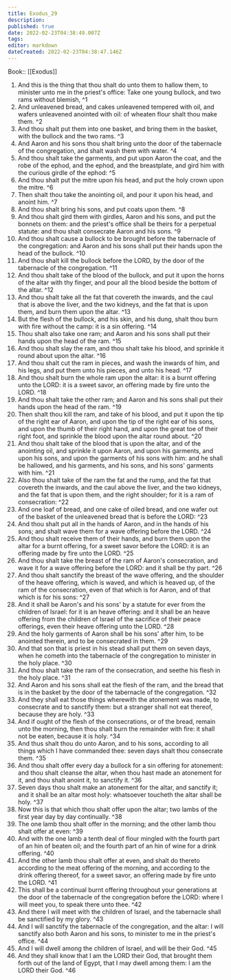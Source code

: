 ```yaml
---
title: Exodus_29
description: 
published: true
date: 2022-02-23T04:38:49.007Z
tags: 
editor: markdown
dateCreated: 2022-02-23T04:38:47.146Z
---
```


 Book:: [[Exodus]]
 1. And this is the thing that thou shalt do unto them to hallow them, to minister unto me in the priest's office: Take one young bullock, and two rams without blemish, ^1
 2. And unleavened bread, and cakes unleavened tempered with oil, and wafers unleavened anointed with oil: of wheaten flour shalt thou make them. ^2
 3. And thou shalt put them into one basket, and bring them in the basket, with the bullock and the two rams. ^3
 4. And Aaron and his sons thou shalt bring unto the door of the tabernacle of the congregation, and shalt wash them with water. ^4
 5. And thou shalt take the garments, and put upon Aaron the coat, and the robe of the ephod, and the ephod, and the breastplate, and gird him with the curious girdle of the ephod: ^5
 6. And thou shalt put the mitre upon his head, and put the holy crown upon the mitre. ^6
 7. Then shalt thou take the anointing oil, and pour it upon his head, and anoint him. ^7
 8. And thou shalt bring his sons, and put coats upon them. ^8
 9. And thou shalt gird them with girdles, Aaron and his sons, and put the bonnets on them: and the priest's office shall be theirs for a perpetual statute: and thou shalt consecrate Aaron and his sons. ^9
 10. And thou shalt cause a bullock to be brought before the tabernacle of the congregation: and Aaron and his sons shall put their hands upon the head of the bullock. ^10
 11. And thou shalt kill the bullock before the LORD, by the door of the tabernacle of the congregation. ^11
 12. And thou shalt take of the blood of the bullock, and put it upon the horns of the altar with thy finger, and pour all the blood beside the bottom of the altar. ^12
 13. And thou shalt take all the fat that covereth the inwards, and the caul that is above the liver, and the two kidneys, and the fat that is upon them, and burn them upon the altar. ^13
 14. But the flesh of the bullock, and his skin, and his dung, shalt thou burn with fire without the camp: it is a sin offering. ^14
 15. Thou shalt also take one ram; and Aaron and his sons shall put their hands upon the head of the ram. ^15
 16. And thou shalt slay the ram, and thou shalt take his blood, and sprinkle it round about upon the altar. ^16
 17. And thou shalt cut the ram in pieces, and wash the inwards of him, and his legs, and put them unto his pieces, and unto his head. ^17
 18. And thou shalt burn the whole ram upon the altar: it is a burnt offering unto the LORD: it is a sweet savor, an offering made by fire unto the LORD. ^18
 19. And thou shalt take the other ram; and Aaron and his sons shall put their hands upon the head of the ram. ^19
 20. Then shalt thou kill the ram, and take of his blood, and put it upon the tip of the right ear of Aaron, and upon the tip of the right ear of his sons, and upon the thumb of their right hand, and upon the great toe of their right foot, and sprinkle the blood upon the altar round about. ^20
 21. And thou shalt take of the blood that is upon the altar, and of the anointing oil, and sprinkle it upon Aaron, and upon his garments, and upon his sons, and upon the garments of his sons with him: and he shall be hallowed, and his garments, and his sons, and his sons' garments with him. ^21
 22. Also thou shalt take of the ram the fat and the rump, and the fat that covereth the inwards, and the caul above the liver, and the two kidneys, and the fat that is upon them, and the right shoulder; for it is a ram of consecration: ^22
 23. And one loaf of bread, and one cake of oiled bread, and one wafer out of the basket of the unleavened bread that is before the LORD: ^23
 24. And thou shalt put all in the hands of Aaron, and in the hands of his sons; and shalt wave them for a wave offering before the LORD. ^24
 25. And thou shalt receive them of their hands, and burn them upon the altar for a burnt offering, for a sweet savor before the LORD: it is an offering made by fire unto the LORD. ^25
 26. And thou shalt take the breast of the ram of Aaron's consecration, and wave it for a wave offering before the LORD: and it shall be thy part. ^26
 27. And thou shalt sanctify the breast of the wave offering, and the shoulder of the heave offering, which is waved, and which is heaved up, of the ram of the consecration, even of that which is for Aaron, and of that which is for his sons: ^27
 28. And it shall be Aaron's and his sons' by a statute for ever from the children of Israel: for it is an heave offering: and it shall be an heave offering from the children of Israel of the sacrifice of their peace offerings, even their heave offering unto the LORD. ^28
 29. And the holy garments of Aaron shall be his sons' after him, to be anointed therein, and to be consecrated in them. ^29
 30. And that son that is priest in his stead shall put them on seven days, when he cometh into the tabernacle of the congregation to minister in the holy place. ^30
 31. And thou shalt take the ram of the consecration, and seethe his flesh in the holy place. ^31
 32. And Aaron and his sons shall eat the flesh of the ram, and the bread that is in the basket by the door of the tabernacle of the congregation. ^32
 33. And they shall eat those things wherewith the atonement was made, to consecrate and to sanctify them: but a stranger shall not eat thereof, because they are holy. ^33
 34. And if ought of the flesh of the consecrations, or of the bread, remain unto the morning, then thou shalt burn the remainder with fire: it shall not be eaten, because it is holy. ^34
 35. And thus shalt thou do unto Aaron, and to his sons, according to all things which I have commanded thee: seven days shalt thou consecrate them. ^35
 36. And thou shalt offer every day a bullock for a sin offering for atonement: and thou shalt cleanse the altar, when thou hast made an atonement for it, and thou shalt anoint it, to sanctify it. ^36
 37. Seven days thou shalt make an atonement for the altar, and sanctify it; and it shall be an altar most holy: whatsoever toucheth the altar shall be holy. ^37
 38. Now this is that which thou shalt offer upon the altar; two lambs of the first year day by day continually. ^38
 39. The one lamb thou shalt offer in the morning; and the other lamb thou shalt offer at even: ^39
 40. And with the one lamb a tenth deal of flour mingled with the fourth part of an hin of beaten oil; and the fourth part of an hin of wine for a drink offering. ^40
 41. And the other lamb thou shalt offer at even, and shalt do thereto according to the meat offering of the morning, and according to the drink offering thereof, for a sweet savor, an offering made by fire unto the LORD. ^41
 42. This shall be a continual burnt offering throughout your generations at the door of the tabernacle of the congregation before the LORD: where I will meet you, to speak there unto thee. ^42
 43. And there I will meet with the children of Israel, and the tabernacle shall be sanctified by my glory. ^43
 44. And I will sanctify the tabernacle of the congregation, and the altar: I will sanctify also both Aaron and his sons, to minister to me in the priest's office. ^44
 45. And I will dwell among the children of Israel, and will be their God. ^45
 46. And they shall know that I am the LORD their God, that brought them forth out of the land of Egypt, that I may dwell among them: I am the LORD their God. ^46
